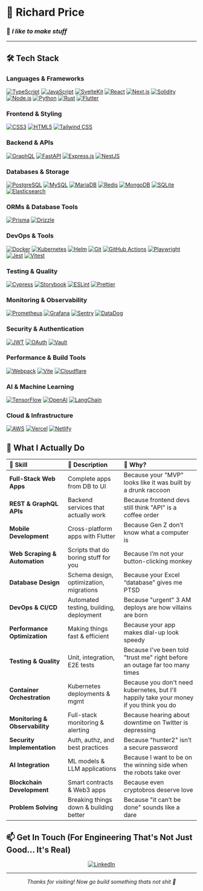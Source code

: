 
# 🚀 Richard Price

### 🤖 *I like to make stuff* 

---


## 🛠️ Tech Stack

### Languages & Frameworks

[![TypeScript](https://img.shields.io/badge/-TypeScript-3178C6?style=for-the-badge&logo=typescript&logoColor=white)](https://www.typescriptlang.org/)
[![JavaScript](https://img.shields.io/badge/-JavaScript-F7DF1E?style=for-the-badge&logo=javascript&logoColor=black)](https://developer.mozilla.org/en-US/docs/Web/JavaScript)
[![SvelteKit](https://img.shields.io/badge/-SvelteKit-FF3E00?style=for-the-badge&logo=svelte&logoColor=white)](https://kit.svelte.dev/)
[![React](https://img.shields.io/badge/-React-61DAFB?style=for-the-badge&logo=react&logoColor=black)](https://reactjs.org/)
[![Next.js](https://img.shields.io/badge/-Next.js-000000?style=for-the-badge&logo=next.js&logoColor=white)](https://nextjs.org/)
[![Solidity](https://img.shields.io/badge/-Solidity-2C4F7C?style=for-the-badge&logo=solidity&logoColor=white)](https://docs.soliditylang.org/)
[![Node.js](https://img.shields.io/badge/-Node.js-339933?style=for-the-badge&logo=nodedotjs&logoColor=white)](https://nodejs.org/)
[![Python](https://img.shields.io/badge/-Python-3776AB?style=for-the-badge&logo=python&logoColor=white)](https://www.python.org/)
[![Rust](https://img.shields.io/badge/-Rust-000000?style=for-the-badge&logo=rust&logoColor=white)](https://www.rust-lang.org/)
[![Flutter](https://img.shields.io/badge/-Flutter-02569B?style=for-the-badge&logo=flutter&logoColor=white)](https://flutter.dev/)

### Frontend & Styling
[![CSS3](https://img.shields.io/badge/-CSS3-1572B6?style=for-the-badge&logo=css3&logoColor=white)](https://developer.mozilla.org/en-US/docs/Web/CSS)
[![HTML5](https://img.shields.io/badge/-HTML5-E34F26?style=for-the-badge&logo=html5&logoColor=white)](https://developer.mozilla.org/en-US/docs/Web/HTML)
[![Tailwind CSS](https://img.shields.io/badge/-Tailwind%20CSS-38B2AC?style=for-the-badge&logo=tailwind-css&logoColor=white)](https://tailwindcss.com/)

### Backend & APIs
[![GraphQL](https://img.shields.io/badge/-GraphQL-E10098?style=for-the-badge&logo=graphql&logoColor=white)](https://graphql.org/)
[![FastAPI](https://img.shields.io/badge/-FastAPI-009688?style=for-the-badge&logo=fastapi&logoColor=white)](https://fastapi.tiangolo.com/)
[![Express.js](https://img.shields.io/badge/-Express.js-000000?style=for-the-badge&logo=express&logoColor=white)](https://expressjs.com/)
[![NestJS](https://img.shields.io/badge/-NestJS-E0234E?style=for-the-badge&logo=nestjs&logoColor=white)](https://nestjs.com/)

### Databases & Storage
[![PostgreSQL](https://img.shields.io/badge/-PostgreSQL-336791?style=for-the-badge&logo=postgresql&logoColor=white)](https://www.postgresql.org/)
[![MySQL](https://img.shields.io/badge/-MySQL-4479A1?style=for-the-badge&logo=mysql&logoColor=white)](https://www.mysql.com/)
[![MariaDB](https://img.shields.io/badge/-MariaDB-003545?style=for-the-badge&logo=mariadb&logoColor=white)](https://mariadb.org/)
[![Redis](https://img.shields.io/badge/-Redis-DC382D?style=for-the-badge&logo=redis&logoColor=white)](https://redis.io/)
[![MongoDB](https://img.shields.io/badge/-MongoDB-47A248?style=for-the-badge&logo=mongodb&logoColor=white)](https://www.mongodb.com/)
[![SQLite](https://img.shields.io/badge/-SQLite-003B57?style=for-the-badge&logo=sqlite&logoColor=white)](https://www.sqlite.org/)
[![Elasticsearch](https://img.shields.io/badge/-Elasticsearch-005571?style=for-the-badge&logo=elasticsearch&logoColor=white)](https://www.elastic.co/elasticsearch/)

### ORMs & Database Tools
[![Prisma](https://img.shields.io/badge/-Prisma-2D3748?style=for-the-badge&logo=prisma&logoColor=white)](https://www.prisma.io/)
[![Drizzle](https://img.shields.io/badge/-Drizzle-FF6B6B?style=for-the-badge&logo=drizzle&logoColor=white)](https://orm.drizzle.team/)

### DevOps & Tools
[![Docker](https://img.shields.io/badge/-Docker-2496ED?style=for-the-badge&logo=docker&logoColor=white)](https://www.docker.com/)
[![Kubernetes](https://img.shields.io/badge/-Kubernetes-326CE5?style=for-the-badge&logo=kubernetes&logoColor=white)](https://kubernetes.io/)
[![Helm](https://img.shields.io/badge/-Helm-0F1689?style=for-the-badge&logo=helm&logoColor=white)](https://helm.sh/)
[![Git](https://img.shields.io/badge/-Git-F05032?style=for-the-badge&logo=git&logoColor=white)](https://git-scm.com/)
[![GitHub Actions](https://img.shields.io/badge/-GitHub%20Actions-2088FF?style=for-the-badge&logo=githubactions&logoColor=white)](https://github.com/features/actions)
[![Playwright](https://img.shields.io/badge/-Playwright-2EAD33?style=for-the-badge&logo=playwright&logoColor=white)](https://playwright.dev/)
[![Jest](https://img.shields.io/badge/-Jest-C21325?style=for-the-badge&logo=jest&logoColor=white)](https://jestjs.io/)
[![Vitest](https://img.shields.io/badge/-Vitest-6E9F18?style=for-the-badge&logo=vitest&logoColor=white)](https://vitest.dev/)

### Testing & Quality
[![Cypress](https://img.shields.io/badge/-Cypress-17202C?style=for-the-badge&logo=cypress&logoColor=white)](https://www.cypress.io/)
[![Storybook](https://img.shields.io/badge/-Storybook-FF4785?style=for-the-badge&logo=storybook&logoColor=white)](https://storybook.js.org/)
[![ESLint](https://img.shields.io/badge/-ESLint-4B32C3?style=for-the-badge&logo=eslint&logoColor=white)](https://eslint.org/)
[![Prettier](https://img.shields.io/badge/-Prettier-F7B93E?style=for-the-badge&logo=prettier&logoColor=white)](https://prettier.io/)

### Monitoring & Observability
[![Prometheus](https://img.shields.io/badge/-Prometheus-E6522C?style=for-the-badge&logo=prometheus&logoColor=white)](https://prometheus.io/)
[![Grafana](https://img.shields.io/badge/-Grafana-F46800?style=for-the-badge&logo=grafana&logoColor=white)](https://grafana.com/)
[![Sentry](https://img.shields.io/badge/-Sentry-362D59?style=for-the-badge&logo=sentry&logoColor=white)](https://sentry.io/)
[![DataDog](https://img.shields.io/badge/-DataDog-632CA6?style=for-the-badge&logo=datadog&logoColor=white)](https://www.datadoghq.com/)

### Security & Authentication
[![JWT](https://img.shields.io/badge/-JWT-000000?style=for-the-badge&logo=jsonwebtokens&logoColor=white)](https://jwt.io/)
[![OAuth](https://img.shields.io/badge/-OAuth-000000?style=for-the-badge&logo=oauth&logoColor=white)](https://oauth.net/)
[![Vault](https://img.shields.io/badge/-Vault-000000?style=for-the-badge&logo=vault&logoColor=white)](https://www.vaultproject.io/)

### Performance & Build Tools
[![Webpack](https://img.shields.io/badge/-Webpack-8DD6F9?style=for-the-badge&logo=webpack&logoColor=white)](https://webpack.js.org/)
[![Vite](https://img.shields.io/badge/-Vite-646CFF?style=for-the-badge&logo=vite&logoColor=white)](https://vitejs.dev/)
[![Cloudflare](https://img.shields.io/badge/-Cloudflare-FF6B6B?style=for-the-badge&logo=cloudflare&logoColor=white)](https://www.cloudflare.com/)

### AI & Machine Learning
[![TensorFlow](https://img.shields.io/badge/-TensorFlow-FF6F00?style=for-the-badge&logo=tensorflow&logoColor=white)](https://www.tensorflow.org/)
[![OpenAI](https://img.shields.io/badge/-OpenAI-412991?style=for-the-badge&logo=openai&logoColor=white)](https://openai.com/)
[![LangChain](https://img.shields.io/badge/-LangChain-000000?style=for-the-badge&logo=langchain&logoColor=white)](https://www.langchain.com/)

### Cloud & Infrastructure
[![AWS](https://img.shields.io/badge/-AWS-232F3E?style=for-the-badge&logo=amazonaws&logoColor=white)](https://aws.amazon.com/)
[![Vercel](https://img.shields.io/badge/-Vercel-000000?style=for-the-badge&logo=vercel&logoColor=white)](https://vercel.com/)
[![Netlify](https://img.shields.io/badge/-Netlify-00C7B7?style=for-the-badge&logo=netlify&logoColor=white)](https://www.netlify.com/)

## 🎯 What I Actually Do

| 🚀 **Skill** | 📝 **Description** | 💭 **Why?** |
|:---|:---|:---|
| **Full-Stack Web Apps** | Complete apps from DB to UI | Because your "MVP" looks like it was built by a drunk raccoon |
| **REST & GraphQL APIs** | Backend services that actually work | Because frontend devs still think "API" is a coffee order |
| **Mobile Development** | Cross-platform apps with Flutter | Because Gen Z don’t know what a computer is |
| **Web Scraping & Automation** | Scripts that do boring stuff for you | Because I’m not your button-clicking monkey |
| **Database Design** | Schema design, optimization, migrations | Because your Excel “database” gives me PTSD |
| **DevOps & CI/CD** | Automated testing, building, deployment | Because "urgent" 3 AM deploys are how villains are born |
| **Performance Optimization** | Making things fast & efficient | Because your app makes dial-up look speedy |
| **Testing & Quality** | Unit, integration, E2E tests | Because I've been told "trust me" right before an outage far too many times  |
| **Container Orchestration** | Kubernetes deployments & mgmt | Because you don't need kubernetes, but I'll happily take your money if you think you do |
| **Monitoring & Observability** | Full-stack monitoring & alerting | Because hearing about downtime on Twitter is depressing |
| **Security Implementation** | Auth, authz, and best practices | Because "hunter2" isn’t a secure password |
| **AI Integration** | ML models & LLM applications | Because I want to be on the winning side when the robots take over |
| **Blockchain Development** | Smart contracts & Web3 apps | Because even cryptobros deserve love |
| **Problem Solving** | Breaking things down & building better | Because "it can’t be done" sounds like a dare |

## 📫 Get In Touch (For Engineering That's Not Just Good... It's Real)

<div align="center">  
  <a href="https://www.linkedin.com/in/richard-price-14539658/">
    <img src="https://img.shields.io/badge/-LinkedIn-0077B5?style=for-the-badge&logo=linkedin&logoColor=white" alt="LinkedIn" />
  </a>
</div>

---

<div align="center">
  <p><em>Thanks for visiting! Now go build something thats not shit 🚀</em></p>
</div>
